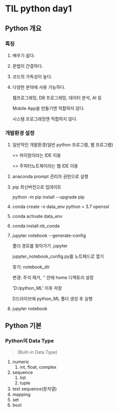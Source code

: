 # TIL python day1

## Python 개요

### 특징

1. 배우기 쉽다.

2. 문법이 간결하다.

3. 코드의 가독성이 높다.

4. 다양한 분야에 사용 가능하다.

   웹프로그래밍, DB 프로그래밍, 데이터 분석, AI 등

   Mobile App을 만들기엔 적합하지 않다.

   시스템 프로그래밍엔 적합하지 않다.



### 개발환경 설정

1. 일반적인 개발환경(일반 python 프로그램, 웹 프로그램)

   => 파이참이라는 IDE 이용

   => 주피터노트북이라는 웹 IDE 이용

2. anaconda prompt 관리자 권한으로 실행

3. pip 최신버전으로 업데이트

   python -m pip install --upgrade pip

4. conda create -n  data_env python = 3.7 openssl

5. conda activate data_env

6. conda install nb_conda

7. jupyter notebook --generate-config

   폴더 경로를 찾아가기 .jupyter

   jupyter_notebook_config.py를 노트패드로 열기

   찾기: notebook_dir

   변경: 주석 제거, '' 안에 home 디렉토리 설정

   'D:/python_ML' 이후 저장

   D드라이브에 python_ML 폴더 생성 후 실행

8. jupyter notebook

## Python 기본

### Python의 Data Type

> (Built-in Data Type)

1. numeric
   1. int, float, complex
2. sequence
   1. list
   2. tuple
3. text sequence(문자열)
4. mapping
5. set
6. bool


